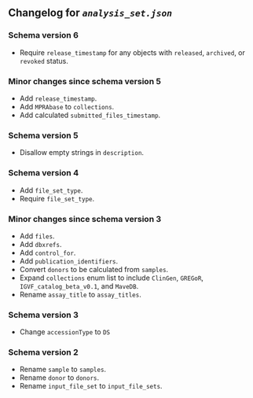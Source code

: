 ## Changelog for *`analysis_set.json`*

### Schema version 6

* Require `release_timestamp` for any objects with `released`, `archived`, or `revoked` status.

### Minor changes since schema version 5

* Add `release_timestamp`.
* Add `MPRAbase` to `collections`.
* Add calculated `submitted_files_timestamp`.

### Schema version 5

* Disallow empty strings in `description`.

### Schema version 4

* Add `file_set_type`.
* Require `file_set_type`.

### Minor changes since schema version 3

* Add `files`.
* Add `dbxrefs`.
* Add `control_for`.
* Add `publication_identifiers`.
* Convert `donors` to be calculated from `samples`.
* Expand `collections` enum list to include `ClinGen`, `GREGoR`, `IGVF_catalog_beta_v0.1`, and `MaveDB`.
* Rename `assay_title` to `assay_titles`.

### Schema version 3

* Change `accessionType` to `DS`

### Schema version 2

* Rename `sample` to `samples`.
* Rename `donor` to `donors`.
* Rename `input_file_set` to `input_file_sets`.
